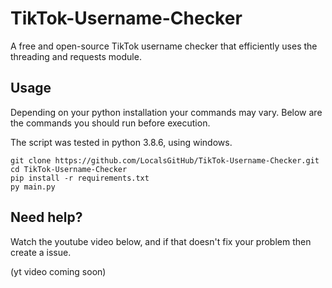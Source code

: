 # TikTok-Username-Checker

A free and open-source TikTok username checker that efficiently uses the threading and requests module.

## Usage

Depending on your python installation your commands may vary. 
Below are the commands you should run before execution.

The script was tested in python 3.8.6, using windows.

```
git clone https://github.com/LocalsGitHub/TikTok-Username-Checker.git
cd TikTok-Username-Checker
pip install -r requirements.txt
py main.py
```

## Need help?

Watch the youtube video below, and if that doesn't fix your problem then create a issue.

(yt video coming soon)
